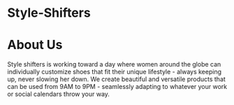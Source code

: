 # Style-Shifters

# About Us
Style shifters is working toward a day where women around the globe can individually customize shoes that fit their unique lifestyle -
always keeping up, never slowing her down. We create beautiful and versatile products that can be used from 9AM to 9PM - seamlessly 
adapting to whatever your work or social calendars throw your way.
